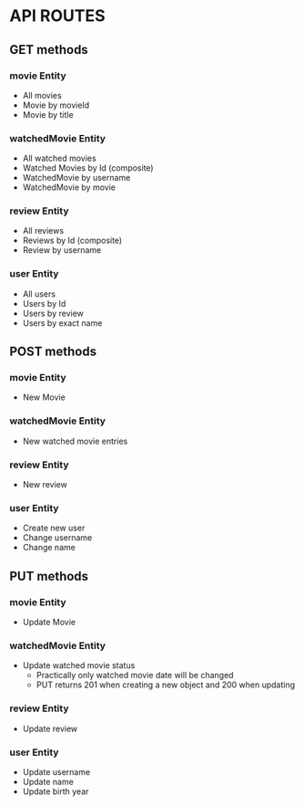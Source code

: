 # API ROUTES

## GET methods

### movie Entity
- All movies
- Movie by movieId
- Movie by title

### watchedMovie Entity
- All watched movies
- Watched Movies by Id (composite)
- WatchedMovie by username
- WatchedMovie by movie

### review Entity
- All reviews
- Reviews by Id (composite)
- Review by username

### user Entity
- All users
- Users by Id
- Users by review
- Users by exact name

## POST methods

### movie Entity
- New Movie

### watchedMovie Entity
- New watched movie entries

### review Entity
- New review
  
### user Entity
- Create new user
- Change username
- Change name
  
## PUT methods

### movie Entity
- Update Movie

### watchedMovie Entity
- Update watched movie status
  - Practically only watched movie date will be changed
  -  PUT returns 201 when creating a new object and 200 when updating

### review Entity
- Update review

### user Entity
- Update username
- Update name
- Update birth year

